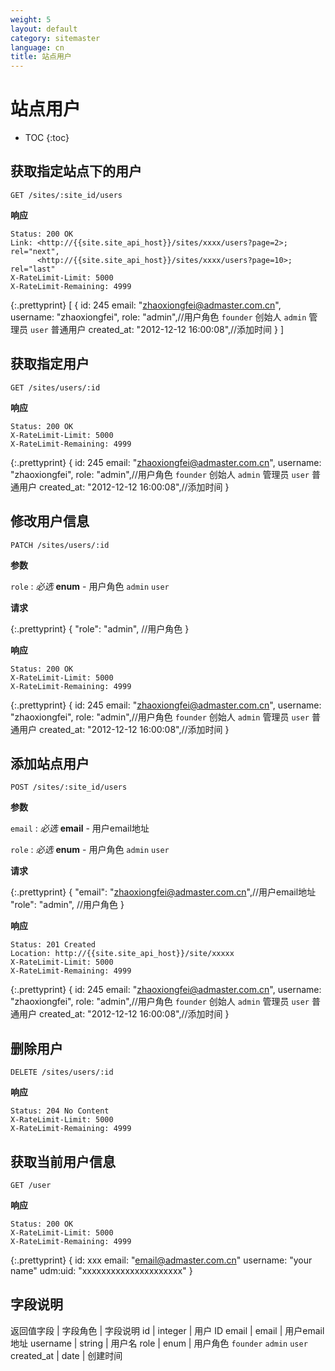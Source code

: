 ```yaml
---
weight: 5
layout: default
category: sitemaster
language: cn
title: 站点用户
---
```


# 站点用户

* TOC
{:toc}

## 获取指定站点下的用户

    GET /sites/:site_id/users

**响应**

    Status: 200 OK
    Link: <http://{{site.site_api_host}}/sites/xxxx/users?page=2>; rel="next",
          <http://{{site.site_api_host}}/sites/xxxx/users?page=10>; rel="last"
    X-RateLimit-Limit: 5000
    X-RateLimit-Remaining: 4999

{:.prettyprint}
    [
      {
          id: 245
          email: "zhaoxiongfei@admaster.com.cn",
          username: "zhaoxiongfei",
          role: "admin",//用户角色 `founder` 创始人 `admin` 管理员 `user` 普通用户
          created_at: "2012-12-12 16:00:08",//添加时间
      }
    ]

## 获取指定用户

    GET /sites/users/:id

**响应**

    Status: 200 OK
    X-RateLimit-Limit: 5000
    X-RateLimit-Remaining: 4999

{:.prettyprint}
    {
          id: 245
          email: "zhaoxiongfei@admaster.com.cn",
          username: "zhaoxiongfei",
          role: "admin",//用户角色 `founder` 创始人 `admin` 管理员 `user` 普通用户
          created_at: "2012-12-12 16:00:08",//添加时间
    }

## 修改用户信息

    PATCH /sites/users/:id

**参数**

`role`
: _必选_ **enum** - 用户角色 `admin` `user` 


**请求**

{:.prettyprint}
    {
        "role": "admin", //用户角色
    }

**响应**

    Status: 200 OK
    X-RateLimit-Limit: 5000
    X-RateLimit-Remaining: 4999

{:.prettyprint}
    {
          id: 245
          email: "zhaoxiongfei@admaster.com.cn",
          username: "zhaoxiongfei",
          role: "admin",//用户角色 `founder` 创始人 `admin` 管理员 `user` 普通用户
          created_at: "2012-12-12 16:00:08",//添加时间
    }

## 添加站点用户

    POST /sites/:site_id/users

**参数**

`email`
: _必选_ **email** - 用户email地址

`role`
: _必选_ **enum** - 用户角色 `admin` `user` 


**请求**

{:.prettyprint}
    {
        "email": "zhaoxiongfei@admaster.com.cn",//用户email地址
        "role": "admin", //用户角色
    }

**响应**

    Status: 201 Created
    Location: http://{{site.site_api_host}}/site/xxxxx
    X-RateLimit-Limit: 5000
    X-RateLimit-Remaining: 4999

{:.prettyprint}
    {
          id: 245
          email: "zhaoxiongfei@admaster.com.cn",
          username: "zhaoxiongfei",
          role: "admin",//用户角色 `founder` 创始人 `admin` 管理员 `user` 普通用户
          created_at: "2012-12-12 16:00:08",//添加时间
    }

## 删除用户

    DELETE /sites/users/:id

**响应**

    Status: 204 No Content
    X-RateLimit-Limit: 5000
    X-RateLimit-Remaining: 4999


## 获取当前用户信息

    GET /user

**响应**

    Status: 200 OK
    X-RateLimit-Limit: 5000
    X-RateLimit-Remaining: 4999

{:.prettyprint}
    {
        id: xxx
        email: "email@admaster.com.cn"
        username: "your name"
        udm:uid: "xxxxxxxxxxxxxxxxxxxxx"
    }

## 字段说明

返回值字段         | 字段角色 | 字段说明
id               | integer | 用户 ID
email            | email   | 用户email地址
username         | string  | 用户名
role             | enum    | 用户角色 `founder` `admin` `user`
created_at       | date    | 创建时间

